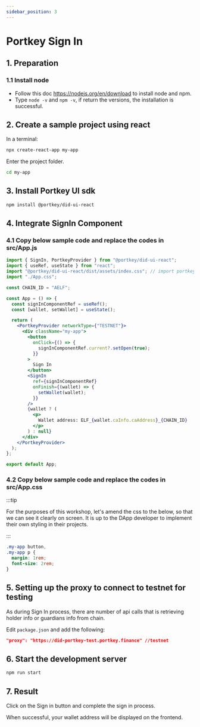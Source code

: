 ```yaml
---
sidebar_position: 3
---
```


# Portkey Sign In

## 1. Preparation

### 1.1 Install node

- Follow this doc https://nodejs.org/en/download to install node and npm.
- Type `node -v` and `npm -v`, if return the versions, the installation is successful.

## 2. Create a sample project using react

In a terminal:

```bash copy
npx create-react-app my-app
```

Enter the project folder.

```bash copy
cd my-app
```

## 3. Install Portkey UI sdk

```bash copy
npm install @portkey/did-ui-react
```

## 4. Integrate SignIn Component

### 4.1 Copy below sample code and replace the codes in src/App.js

```jsx title="src/App.js" showLineNumbers
import { SignIn, PortkeyProvider } from "@portkey/did-ui-react";
import { useRef, useState } from "react";
import "@portkey/did-ui-react/dist/assets/index.css"; // import portkey css
import "./App.css";

const CHAIN_ID = "AELF";

const App = () => {
  const signInComponentRef = useRef();
  const [wallet, setWallet] = useState();

  return (
    <PortkeyProvider networkType={"TESTNET"}>
      <div className="my-app">
        <button
          onClick={() => {
            signInComponentRef.current?.setOpen(true);
          }}
        >
          Sign In
        </button>
        <SignIn
          ref={signInComponentRef}
          onFinish={(wallet) => {
            setWallet(wallet);
          }}
        />
        {wallet ? (
          <p>
            Wallet address: ELF_{wallet.caInfo.caAddress}_{CHAIN_ID}
          </p>
        ) : null}
      </div>
    </PortkeyProvider>
  );
};

export default App;
```

### 4.2 Copy below sample code and replace the codes in src/App.css

:::tip

For the purposes of this workshop, let's amend the css to the below, so that
we can see it clearly on screen. It is up to the DApp developer to implement
their own styling in their projects.

:::

```css filename="src/App.css" copy showLineNumbers
.my-app button,
.my-app p {
  margin: 1rem;
  font-size: 2rem;
}
```

## 5. Setting up the proxy to connect to testnet for testing

As during Sign In process, there are number of api calls that is retrieving holder info or guardians info from chain.

Edit `package.json` and add the following:

```json filename="package.json"
"proxy": "https://did-portkey-test.portkey.finance" //testnet
```

## 6. Start the development server

```bash
npm run start
```

## 7. Result

Click on the Sign in button and complete the sign in process.

When successful, your wallet address will be displayed on the frontend.
